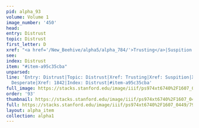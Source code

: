 ```yaml
---
pid: alpha_93
volume: Volume 1
image_number: '450'
head: 
entry: Distrust
topic: Distrust
first_letter: D
xref: "<a href='/New_Beehive/alpha5/alpha_784/'>Trusting</a>|Suspition|Caution|Desperate|1842"
see: 
index: Distrust
item: "#item-a95c35cba"
unparsed: 
line: 'Entry: Distrust|Topic: Distrust|Xref: Trusting|Xref: Suspition|Xref: Caution|Xref:
  Desperate|Xref: 1842|Index: Distrust|#item-a95c35cba'
full_image: https://stacks.stanford.edu/image/iiif/ps974xt6740%2F1607_0449/full/full/0/default.jpg
order: '93'
thumbnail: https://stacks.stanford.edu/image/iiif/ps974xt6740%2F1607_0449/full/100,/0/default.jpg
full: https://stacks.stanford.edu/image/iiif/ps974xt6740%2F1607_0449/790,4462,2974,565/full/0/default.jpg
layout: alpha_item
collection: alpha1
---
```

